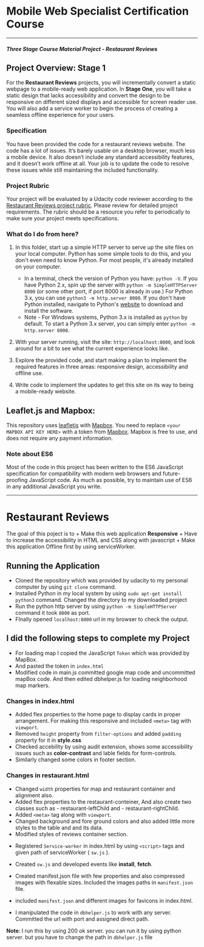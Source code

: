 # Mobile Web Specialist Certification Course
---
#### _Three Stage Course Material Project - Restaurant Reviews_

## Project Overview: Stage 1

For the **Restaurant Reviews** projects, you will incrementally convert a static webpage to a mobile-ready web application. In **Stage One**, you will take a static design that lacks accessibility and convert the design to be responsive on different sized displays and accessible for screen reader use. You will also add a service worker to begin the process of creating a seamless offline experience for your users.

### Specification

You have been provided the code for a restaurant reviews website. The code has a lot of issues. It’s barely usable on a desktop browser, much less a mobile device. It also doesn’t include any standard accessibility features, and it doesn’t work offline at all. Your job is to update the code to resolve these issues while still maintaining the included functionality.

### Project Rubric

Your project will be evaluated by a Udacity code reviewer according to the [Restaurant Reviews project rubric](https://review.udacity.com/#!/rubrics/1090/view). Please review for detailed project requirements. The rubric should be a resource you refer to periodically to make sure your project meets specifications.

### What do I do from here?

1. In this folder, start up a simple HTTP server to serve up the site files on your local computer. Python has some simple tools to do this, and you don't even need to know Python. For most people, it's already installed on your computer.

    * In a terminal, check the version of Python you have: `python -V`. If you have Python 2.x, spin up the server with `python -m SimpleHTTPServer 8000` (or some other port, if port 8000 is already in use.) For Python 3.x, you can use `python3 -m http.server 8000`. If you don't have Python installed, navigate to Python's [website](https://www.python.org/) to download and install the software.
   * Note -  For Windows systems, Python 3.x is installed as `python` by default. To start a Python 3.x server, you can simply enter `python -m http.server 8000`.
2. With your server running, visit the site: `http://localhost:8000`, and look around for a bit to see what the current experience looks like.
3. Explore the provided code, and start making a plan to implement the required features in three areas: responsive design, accessibility and offline use.
4. Write code to implement the updates to get this site on its way to being a mobile-ready website.

## Leaflet.js and Mapbox:

This repository uses [leafletjs](https://leafletjs.com/) with [Mapbox](https://www.mapbox.com/). You need to replace `<your MAPBOX API KEY HERE>` with a token from [Mapbox](https://www.mapbox.com/). Mapbox is free to use, and does not require any payment information.

### Note about ES6

Most of the code in this project has been written to the ES6 JavaScript specification for compatibility with modern web browsers and future-proofing JavaScript code. As much as possible, try to maintain use of ES6 in any additional JavaScript you write.

____________________

# Restaurant Reviews

The goal of this poject is to
	+ Make this web application **Responsive**
	+ Have to increase the accessibility in HTML and CSS along with javascript
	+ Make this application Offline first by using serviceWorker.

## Running the Application

+ Cloned the repository which was provided by udacity to my personal computer by using `git clone` command.
+ Installed Python in my local system by using `sudo apt-get install python3` command. Changed the directory to my downloaded project
+ Run the python http server by using `python -m SimpleHTTPServer` command it took `8000` as port.
+ FInally opened `localhost:8000` url in my browser to check the output.

## I did the following steps to complete my Project

+ For loading map I copied the JavaScript `Token` which was provided by MapBox.
+ And pasted the token in `index.html`
+ Modified code in main.js committed google map code and uncommitted mapBox code. And then edited dbhelper.js for loading neighborhood map markers.

### Changes in index.html

- Added flex properties to the home page to display cards in proper arrangement. For making this responsive and included `<meta>` tag with `viewport`.
- Removed `height` property from `filter-options` and added `padding` property for it in **style.css**
- Checked accebility by using audit extension, shows some accessibility issues such as **color-contrast** and lable fields for form-controls.
- Similarly changed some colors in footer section.

### Changes in restaurant.html

- Changed `width` properties for map and restaurant container and alignment also.
- Added flex properties to the restaurant-conteiner, And also create two classes such as
		- restaurant-leftChild and
		- restaurant-rightChild.
- Added `<meta>` tag along with `viewport`.
- Changed background and fore ground colors and also added little more styles to the table and and its data.
- Modified styles of reviews container section.

+ Registered `Service-worker` in index.html by using `<script>` tags and given path of serviceWorker ( `sw.js` ).

+ Created `sw.js` and developed events like **install**, **fetch**.
+ Created manifest.json file with few properties and also compressed images with flexable sizes. Included the images paths in `manifest.json` file.
+ included `manifest.json` and different images for favicons in index.html.
+ I manipulated the code in `dbhelper.js` to work with any server. Committed the url with port and assigned direct path. 

**Note**: I run this by using 200 ok server. you can run it by using python server. but you have to change the path in `dbhelper.js` file

